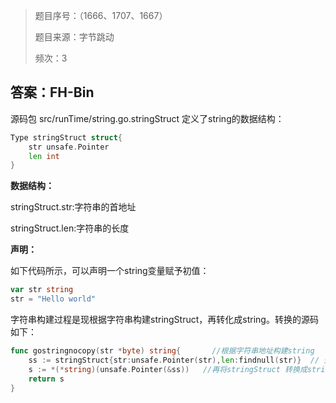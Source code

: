 > 题目序号：（1666、1707、1667）
>
> 题目来源：字节跳动
>
> 频次：3

## 答案：FH-Bin

源码包 src/runTime/string.go.stringStruct 定义了string的数据结构：

```go
Type stringStruct struct{
    str unsafe.Pointer
    len int
}
```

**数据结构：**

stringStruct.str:字符串的首地址

stringStruct.len:字符串的长度

**声明：**

如下代码所示，可以声明一个string变量赋予初值：

```go
var str string
str = "Hello world"
```

字符串构建过程是现根据字符串构建stringStruct，再转化成string。转换的源码如下：

```go
func gostringnocopy(str *byte) string{       //根据字符串地址构建string
    ss := stringStruct{str:unsafe.Pointer(str),len:findnull(str)}  // 先构造 stringStruct
    s := *(*string)(unsafe.Pointer(&ss))   //再将stringStruct 转换成string
    return s
}
```

